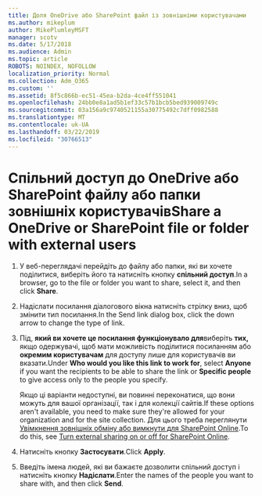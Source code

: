 ```yaml
---
title: Доля OneDrive або SharePoint файл із зовнішніми користувачами
ms.author: mikeplum
author: MikePlumleyMSFT
manager: scotv
ms.date: 5/17/2018
ms.audience: Admin
ms.topic: article
ROBOTS: NOINDEX, NOFOLLOW
localization_priority: Normal
ms.collection: Adm_O365
ms.custom: ''
ms.assetid: 8f5c866b-ec51-45ea-b2da-4ce4ff551041
ms.openlocfilehash: 24bb0e8a1ad5b1ef33c57b1bcb5bed939009749c
ms.sourcegitcommit: 03a156a9c9740521155a30775492c7dff0982588
ms.translationtype: MT
ms.contentlocale: uk-UA
ms.lasthandoff: 03/22/2019
ms.locfileid: "30766513"
---
```

# <a name="share-a-onedrive-or-sharepoint-file-or-folder-with-external-users"></a><span data-ttu-id="9d7ee-102">Спільний доступ до OneDrive або SharePoint файлу або папки зовнішніх користувачів</span><span class="sxs-lookup"><span data-stu-id="9d7ee-102">Share a OneDrive or SharePoint file or folder with external users</span></span>

1. <span data-ttu-id="9d7ee-103">У веб-переглядачі перейдіть до файлу або папки, які ви хочете поділитися, виберіть його та натисніть кнопку **спільний доступ**.</span><span class="sxs-lookup"><span data-stu-id="9d7ee-103">In a browser, go to the file or folder you want to share, select it, and then click **Share**.</span></span>
    
2. <span data-ttu-id="9d7ee-104">Надіслати посилання діалогового вікна натисніть стрілку вниз, щоб змінити тип посилання.</span><span class="sxs-lookup"><span data-stu-id="9d7ee-104">In the Send link dialog box, click the down arrow to change the type of link.</span></span>
    
3. <span data-ttu-id="9d7ee-105">Під, **який ви хочете це посилання функціонувало для**виберіть **тих,** якщо одержувачі, щоб мати можливість поділитися посиланням або **окремим користувачам** для доступу лише для користувачів ви вказати.</span><span class="sxs-lookup"><span data-stu-id="9d7ee-105">Under **Who would you like this link to work for**, select **Anyone** if you want the recipients to be able to share the link or **Specific people** to give access only to the people you specify.</span></span> 
    
    <span data-ttu-id="9d7ee-106">Якщо ці варіанти недоступні, ви повинні переконатися, що вони можуть для вашої організації, так і для колекції сайтів.</span><span class="sxs-lookup"><span data-stu-id="9d7ee-106">If these options aren't available, you need to make sure they're allowed for your organization and for the site collection.</span></span> <span data-ttu-id="9d7ee-107">Для цього треба переглянути [Увімкнення зовнішніх обміну або вимкнути для SharePoint Online](https://go.microsoft.com/fwlink/?linkid=866426).</span><span class="sxs-lookup"><span data-stu-id="9d7ee-107">To do this, see [Turn external sharing on or off for SharePoint Online](https://go.microsoft.com/fwlink/?linkid=866426).</span></span>
    
4. <span data-ttu-id="9d7ee-108">Натисніть кнопку **Застосувати**.</span><span class="sxs-lookup"><span data-stu-id="9d7ee-108">Click **Apply**.</span></span>
    
5. <span data-ttu-id="9d7ee-109">Введіть імена людей, які ви бажаєте дозволити спільний доступ і натисніть кнопку **Надіслати**.</span><span class="sxs-lookup"><span data-stu-id="9d7ee-109">Enter the names of the people you want to share with, and then click **Send**.</span></span>
    

